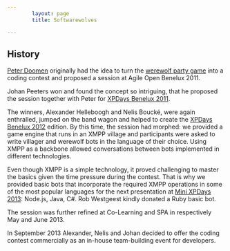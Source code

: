 ```yaml
---
        layout: page
        title: Softwarewolves

---
```


History
---
<style typ="text/css">
    #menu_about, #menu_about a, #menu_about a:visited, #menu_about a:hover {
        background: #202021;
        color:white;
        font-weight:normal;
    }
</style>
[Peter Doomen](http://www.linkedin.com/pub/peter-doomen/1/460/33) originally had the idea to turn the <a href="http://en.wikipedia.org/wiki/Mafia_(party_game)">werewolf party game</a> into a coding contest and proposed a session at Agile Open Benelux 2011.

Johan Peeters won and found the concept so intriguing, that he proposed the session together with Peter for [XPDays Benelux 2011](http://www.xpday.be/Xpday2011/sessions/Agile%20Werewolves.html).

The winners, Alexander Helleboogh and Nelis Bouck&eacute;, were again enthralled, jumped on the band wagon and helped to create the [XPDays Benelux 2012]() edition.
By this time, the session had morphed: we provided a game engine that runs in an XMPP village and participants were asked to write villager and werewolf bots in the language of their choice.
Using XMPP as a backbone allowed conversations between bots implemented in different technologies.


Even though XMPP is a simple technology, it proved challenging to master the basics given the time pressure during the contest. That is why we provided basic bots that incorporate the required XMPP operations in some of the most popular languages for the next presentation at [Mini XPDays 2013](): Node.js, Java, C#. Rob Westgeest kindly donated a Ruby basic bot.

The session was further refined at Co-Learning and SPA in respectively May and June 2013.

In September 2013 Alexander, Nelis and Johan decided to offer the coding contest commercially as an in-house team-building event for developers.


